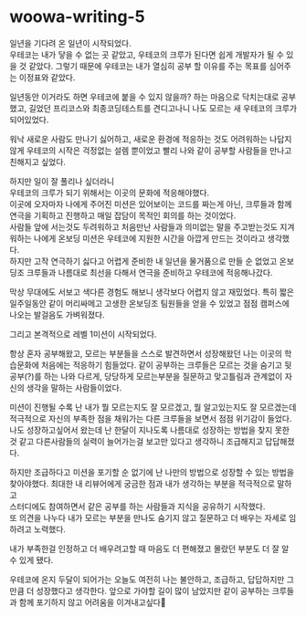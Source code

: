 # woowa-writing-5

일년을 기다려 온 일년이 시작되었다.</br>
우테코는 내가 닿을 수 없는 곳 같았고, 우테코의 크루가 된다면 쉽게 개발자가 될 수 있을 것 같았다.
그렇기 때문에 우테코는 내가 열심히 공부 할 이유를 주는 목표를 심어주는 이정표와 같았다.


일년동안 이거라도 하면 우테코에 붙을 수 있지 않을까? 하는 마음으로 닥치는대로 공부했고, 길었던 프리코스와 최종코딩테스트를 견디고나니 나도 모르는 새 우테코의 크루가 되어있었다.

워낙 새로운 사람도 만나기 싫어하고, 새로운 환경에 적응하는 것도 어려워하는 나답지 않게 우테코의 시작은 걱정없는 설렘 뿐이었고 빨리 나와 같이 공부할 사람들을 만나고 친해지고 싶었다.

하지만 일이 잘 풀리나 싶더라니 </br>
우테코의 크루가 되기 위해서는 이곳의 문화에 적응해야했다. </br> 이곳에 오자마자 나에게 주어진 미션은 있어보이는 코드를 짜는게 아닌, 크루들과 함께 연극을 기획하고 진행하고 매일 잡담이 목적인 회의를 하는 것이었다.</br>
사람들 앞에 서는것도 두려워하고 처음만난 사람들과 의미없는 말을 주고받는것도 지겨워하는 나에게 온보딩 미션은 우테코에 지원한 시간을 아깝게 만드는 것이라고 생각했다.</br>
하지만 고작 연극하기 싫다고 어렵게 준비한 내 일년을 물거품으로 만들 순 없었고 온보딩조 크루들과 나름대로 최선을 다해서 연극을 준비하고 우테코에 적응해나갔다.</br>

막상 무대에도 서보고 색다른 경험도 해보니 생각보다 어렵지 않고 재밌었다. 특히 짧은 일주일동안 같이 머리싸메고 고생한 온보딩조 팀원들을 얻을 수 있었고 점점 캠퍼스에 나오는 발걸음도 가벼워졌다.</br>

그리고 본격적으로 레벨 1미션이 시작되었다.</br>

항상 혼자 공부해왔고, 모르는 부분들을 스스로 발견하면서 성장해왔던 나는 이곳의 학습문화에 처음에는 적응하기 힘들었다.
같이 공부하는 크루들은 모르는 것을 숨기고 뒷공부(?)를 하는 나와 다르게, 당당하게 모르는부분을 질문하고 맞고틀림과 관계없이 자신의 생각을 말하는 사람들이었다.</br>

미션이 진행될 수록 난 내가 뭘 모르는지도 잘 모르겠고, 뭘 알고있는지도 잘 모르겠는데 적극적으로 자신의 부족한 점을 채워가는 다른 크루들을 보면서 점점 위기감이 들었다.</br>
나도 성장하고싶어서 왔는데 난 한달이 지나도록 나름대로 성장하는 방법을 찾지 못한 것 같고 다른사람들의 실력이 늘어가는걸 보고만 있다고 생각하니 조급해지고 답답해졌다.</br>

하지만 조급하다고 미션을 포기할 순 없기에 난 나만의 방법으로 성장할 수 있는 방법을 찾아야했다. 최대한 내 리뷰어에게 궁금한 점과 내가 생각하는 부분을 적극적으로 말하고</br>
스터디에도 참여하면서 같은 공부를 하는 사람들과 지식을 공유하기 시작했다.</br>
또 의견을 나누다 내가 모르는 부분을 만나도 숨기지 않고 질문하고 더 배우는 자세로 임하려고 노력했다.

내가 부족한걸 인정하고 더 배우려고할 때 마음도 더 편해졌고 몰랐던 부분도 더 잘 알 수 있게 됐다.</br>

우테코에 온지 두달이 되어가는 오늘도 여전히 나는 불안하고, 조급하고, 답답하지만 그만큼 더 성장했다고 생각한다. 앞으로 가야할 길이 많이 남았지만 같이 공부하는 크루들과 함께 포기하지 않고 어려움을 이겨내고싶다🌟
